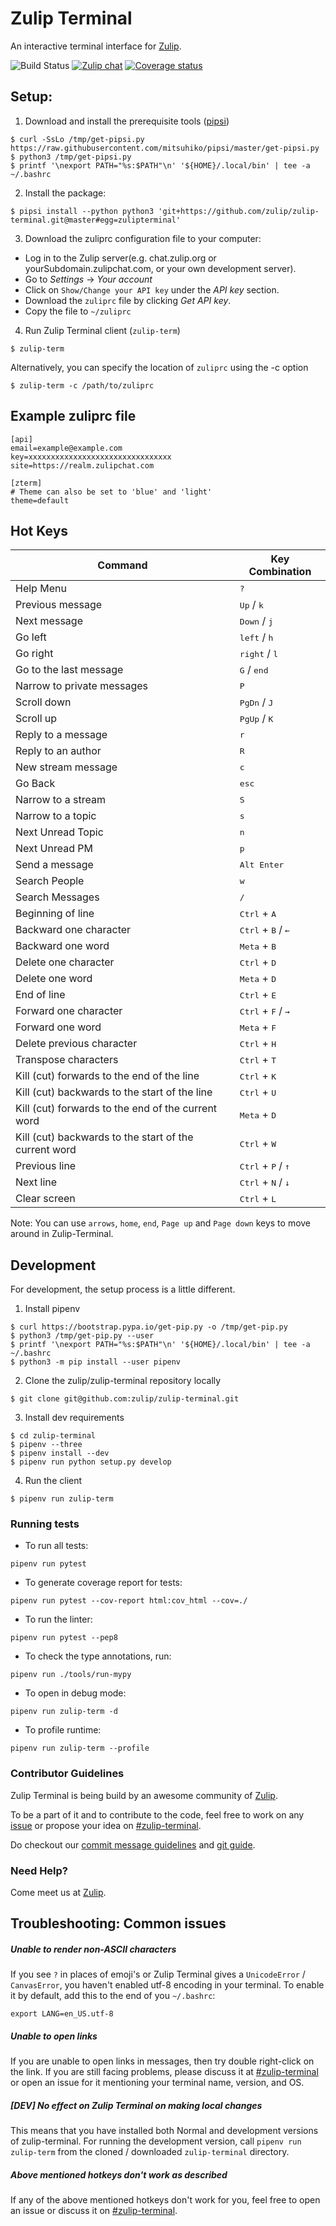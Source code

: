 # Zulip Terminal

An interactive terminal interface for [Zulip](https://zulipchat.com).

![Build Status](https://travis-ci.org/zulip/zulip-terminal.svg?branch=master)  [![Zulip chat](https://img.shields.io/badge/zulip-join_chat-brightgreen.svg)](https://chat.zulip.org/#narrow/stream/206-zulip-terminal)
 [![Coverage status](https://img.shields.io/codecov/c/github/zulip/zulip-terminal/master.svg)](
https://codecov.io/gh/zulip/zulip-terminal)
## Setup:

1. Download and install the prerequisite tools ([pipsi](https://github.com/mitsuhiko/pipsi))
```
$ curl -SsLo /tmp/get-pipsi.py https://raw.githubusercontent.com/mitsuhiko/pipsi/master/get-pipsi.py
$ python3 /tmp/get-pipsi.py
$ printf '\nexport PATH="%s:$PATH"\n' '${HOME}/.local/bin' | tee -a ~/.bashrc
```

2. Install the package:
```
$ pipsi install --python python3 'git+https://github.com/zulip/zulip-terminal.git@master#egg=zulipterminal'
```

3. Download the zuliprc configuration file to your computer:

- Log in to the Zulip server(e.g. chat.zulip.org or yourSubdomain.zulipchat.com, or your own development server).
- Go to _Settings_ -> _Your account_
- Click on `Show/Change your API key` under the _API key_ section.
- Download the `zuliprc` file by clicking _Get API key_.
- Copy the file to `~/zuliprc`

4. Run Zulip Terminal client (`zulip-term`)
```
$ zulip-term
```
Alternatively, you can specify the location of `zuliprc` using the -c option
```
$ zulip-term -c /path/to/zuliprc
```

## Example zuliprc file
```
[api]
email=example@example.com
key=xxxxxxxxxxxxxxxxxxxxxxxxxxxxxxxx
site=https://realm.zulipchat.com

[zterm]
# Theme can also be set to 'blue' and 'light'
theme=default
```

## Hot Keys
| Command                                               | Key Combination                               |
| ----------------------------------------------------- | --------------------------------------------- |
| Help Menu                                             | <kbd>?</kbd>                                  |
| Previous message                                      | <kbd>Up</kbd> / <kbd>k</kbd>                  |
| Next message                                          | <kbd>Down</kbd> / <kbd>j</kbd>                |
| Go left                                               | <kbd>left</kbd> / <kbd>h</kbd>                |
| Go right                                              | <kbd>right</kbd> / <kbd>l</kbd>               |
| Go to the last message                                | <kbd>G</kbd> / <kbd>end</kbd>                 |
| Narrow to private messages                            | <kbd>P</kbd>                                  |
| Scroll down                                           | <kbd>PgDn</kbd> / <kbd>J</kbd>                |
| Scroll up                                             | <kbd>PgUp</kbd> / <kbd>K</kbd>                |
| Reply to a message                                    | <kbd>r</kbd>                                  |
| Reply to an author                                    | <kbd>R</kbd>                                  |
| New stream message                                    | <kbd>c</kbd>                                  |
| Go Back                                               | <kbd>esc</kbd>                                |
| Narrow to a stream                                    | <kbd>S</kbd>                                  |
| Narrow to a topic                                     | <kbd>s</kbd>                                  |
| Next Unread Topic                                     | <kbd>n</kbd>                                  |
| Next Unread PM                                        | <kbd>p</kbd>                                  |
| Send a message                                        | <kbd>Alt Enter</kbd>                          |
| Search People                                         | <kbd>w</kbd>                                  |
| Search Messages                                       | <kbd>/</kbd>                                  |
| Beginning of line                                     | <kbd>Ctrl</kbd> + <kbd>A</kbd>                |
| Backward one character                                | <kbd>Ctrl</kbd> + <kbd>B</kbd> / <kbd>←</kbd> |
| Backward one word                                     | <kbd>Meta</kbd> + <kbd>B</kbd>                |
| Delete one character                                  | <kbd>Ctrl</kbd> + <kbd>D</kbd>                |
| Delete one word                                       | <kbd>Meta</kbd> + <kbd>D</kbd>                |
| End of line                                           | <kbd>Ctrl</kbd> + <kbd>E</kbd>                |
| Forward one character                                 | <kbd>Ctrl</kbd> + <kbd>F</kbd> / <kbd>→</kbd> |
| Forward one word                                      | <kbd>Meta</kbd> + <kbd>F</kbd>                |
| Delete previous character                             | <kbd>Ctrl</kbd> + <kbd>H</kbd>                |
| Transpose characters                                  | <kbd>Ctrl</kbd> + <kbd>T</kbd>                |
| Kill (cut) forwards to the end of the line            | <kbd>Ctrl</kbd> + <kbd>K</kbd>                |
| Kill (cut) backwards to the start of the line         | <kbd>Ctrl</kbd> + <kbd>U</kbd>                |
| Kill (cut) forwards to the end of the current word    | <kbd>Meta</kbd> + <kbd>D</kbd>                |
| Kill (cut) backwards to the start of the current word | <kbd>Ctrl</kbd> + <kbd>W</kbd>                |
| Previous line                                         | <kbd>Ctrl</kbd> + <kbd>P</kbd> / <kbd>↑</kbd> |
| Next line                                             | <kbd>Ctrl</kbd> + <kbd>N</kbd> / <kbd>↓</kbd> |
| Clear screen                                          | <kbd>Ctrl</kbd> + <kbd>L</kbd>                |

Note: You can use `arrows`, `home`, `end`, `Page up` and `Page down` keys to move around in Zulip-Terminal.

## Development

For development, the setup process is a little different.

1. Install pipenv
```
$ curl https://bootstrap.pypa.io/get-pip.py -o /tmp/get-pip.py
$ python3 /tmp/get-pip.py --user
$ printf '\nexport PATH="%s:$PATH"\n' '${HOME}/.local/bin' | tee -a ~/.bashrc
$ python3 -m pip install --user pipenv
```

2. Clone the zulip/zulip-terminal repository locally
```
$ git clone git@github.com:zulip/zulip-terminal.git
```

3. Install dev requirements
```
$ cd zulip-terminal
$ pipenv --three
$ pipenv install --dev
$ pipenv run python setup.py develop
```

4. Run the client
```
$ pipenv run zulip-term
```

### Running tests

* To run all tests:
```
pipenv run pytest
```

* To generate coverage report for tests:
```
pipenv run pytest --cov-report html:cov_html --cov=./
```

* To run the linter:
```
pipenv run pytest --pep8
```

* To check the type annotations, run:
```
pipenv run ./tools/run-mypy
```

* To open in debug mode:
```
pipenv run zulip-term -d
```

* To profile runtime:
```
pipenv run zulip-term --profile
```

### Contributor Guidelines

Zulip Terminal is being build by an awesome community of [Zulip](https://zulipchat.com/team).

To be a part of it and to contribute to the code, feel free to work on any [issue](https://github.com/zulip/zulip-terminal/issues) or propose your idea on
[#zulip-terminal](https://chat.zulip.org/#narrow/stream/206-zulip-terminal).

Do checkout our [commit message guidelines](http://zulip.readthedocs.io/en/latest/contributing/version-control.html) and
[git guide](http://zulip.readthedocs.io/en/latest/git/index.html).

### **Need Help?**
Come meet us at [Zulip](https://chat.zulip.org/#narrow/stream/206-zulip-terminal).

Troubleshooting: Common issues
------------------------------

##### Unable to render non-ASCII characters

If you see `?` in places of emoji's or Zulip Terminal gives a `UnicodeError` / `CanvasError`, you haven't enabled utf-8
encoding in your terminal. To enable it by default, add this to the end of you `~/.bashrc`:

```
export LANG=en_US.utf-8
```

##### Unable to open links

If you are unable to open links in messages, then try double right-click on the link.
If you are still facing problems, please discuss it at
[#zulip-terminal](https://chat.zulip.org/#narrow/stream/206-zulip-terminal) or open an issue
for it mentioning your terminal name, version, and OS.

##### [DEV] No effect on Zulip Terminal on making local changes

This means that you have installed both Normal and development versions of zulip-terminal. For running the development version, call
`pipenv run zulip-term` from the cloned / downloaded `zulip-terminal` directory.

##### Above mentioned hotkeys don't work as described

If any of the above mentioned hotkeys don't work for you, feel free to open an issue or discuss it on [#zulip-terminal](https://chat.zulip.org/#narrow/stream/206-zulip-terminal).
